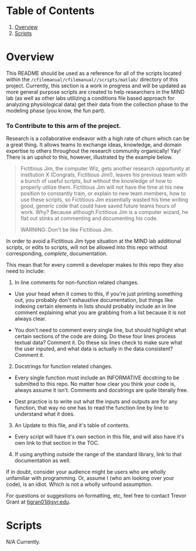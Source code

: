 # Table of Contents
1. [Overview](#overview)
2. [Scripts](#scripts)

# Overview

This README should be used as a reference for all of the scripts located within the `/cfilemanual/cfilemanual//scripts/matlab/` directory of this project. Currently, this
section is a work in progress and will be updated as more general purpose scripts are
created to help researchers in the MIND lab (as well as other labs utilizing a conditions
file based approach for analyzing physiological data) get their data from the collection
phase to the modeling phase (you know, the fun part).

### To Contribute to this arm of the project.

Research is a collaborative endeavor with a high rate of churn which can be a great thing.
It allows teams to exchange ideas, knowledge, and domain expertise to others
throughout the research community organically! Yay! There is an upshot to this, however,
illustrated by the example below.

> Fictitious Jim, the computer Wiz, gets another research opportunity at institution X
> (Congrats, Fictitious Jim!), leaves his previous team with a bunch of useful scripts,
> but without the knowledge of how to properly utilize them. Fictitious Jim will not
> have the time at his new position to constantly train, or explain to new team members,
> how to use these scripts, so Fictitious Jim essentially wasted his time writing good,
> generic code that could have saved future teams hours of work. Why? Because although
> Fictitious Jim is a computer wizard, he flat out stinks at commenting and documenting his code.
>
> WARNING: Don't be like Fictitious Jim.

In order to avoid a Fictitious Jim type situation at the MIND lab additional scripts,
or edits to scripts, will not be allowed into this repo without corresponding, *complete*, documentation.

This mean that for every commit a developer makes to this repo they also need to include:

1. In line comments for non-function related changes.

  - Use your head when it comes to this, if you're just printing something out, you
    probably don't exhaustive documentation, but things like indexing certain elements
    in lists should probably include an in line comment explaining what you are grabbing
    from a list because it is not always clear.

  - You don't need to comment every single line, but should highlight what certain sections
    of the code are doing. Do these four lines process textual data? Comment it. Do these
    six lines check to make sure what the user inputed, and what data is actually in the data
    consistent? Comment it.

2. Docstrings for function related changes.

  - Every single function must include an INFORMATIVE docstring to be submitted to this repo.
   No matter how clear you think your code is, always assume it isn't. Comments and
   docstrings are quite literally free.

  - Dest practice is to write out what the inputs and outputs are for any function, that way
  no one has to read the function line by line to understand what it does.

3. An Update to this file, and it's table of contents.
  - Every script will have it's own section in this file, and will also have it's own link
    to that section in the TOC.

4. If using anything outside the range of the standard library, link to that documentation
as well.

If in doubt, consider your audience might be users who are wholly unfamiliar with programming.
Or, assume I (who am looking over your code), is an idiot. Which is not a wholly unfound assumption.

For questions or suggestions on formatting, etc, feel free to contact Trevor Grant at tjgran01@syr.edu.

# Scripts

N/A Currently.
